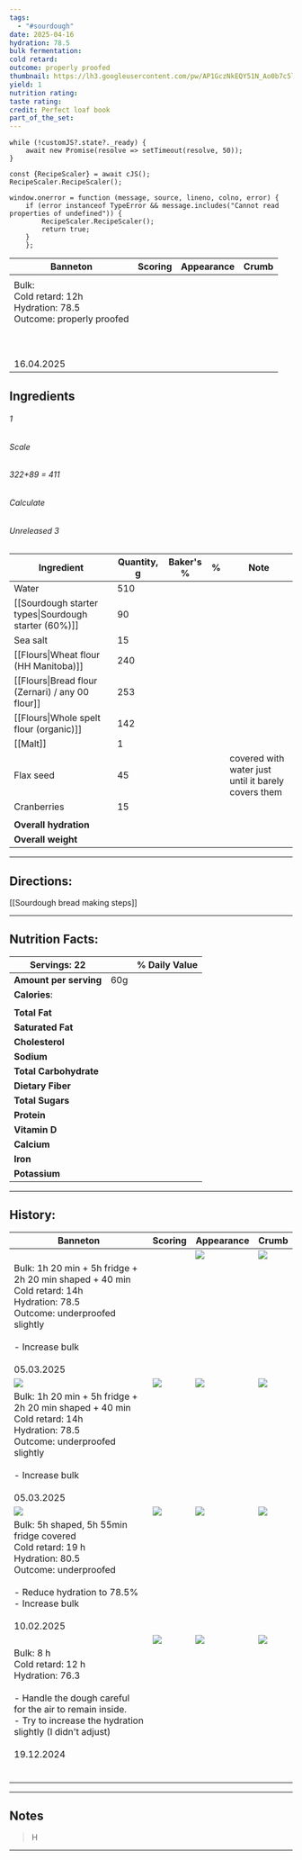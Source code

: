 ```yaml
---
tags:
  - "#sourdough"
date: 2025-04-16
hydration: 78.5
bulk fermentation: 
cold retard: 
outcome: properly proofed
thumbnail: https://lh3.googleusercontent.com/pw/AP1GczNkEQY51N_Ao0b7c5lL1wTrwhM_EMeFcQksGkiLVychrE9AOp_L6FSlMsB8iO3tbe1Gb5CGFFNhIYr-0N026BRZiGT10qv_w9DqSm-FGr2NHTsyoL8MSetCCe05Hhx7GpYD7-73c1SXzwktIApmDUSC=w1145-h858-s-no-gm?authuser=0
yield: 1
nutrition rating: 
taste rating: 
credit: Perfect loaf book
part_of_the_set:
---
```

```dataviewjs
while (!customJS?.state?._ready) { 
	await new Promise(resolve => setTimeout(resolve, 50)); 
} 

const {RecipeScaler} = await cJS();
RecipeScaler.RecipeScaler();

window.onerror = function (message, source, lineno, colno, error) {
	if (error instanceof TypeError && message.includes("Cannot read properties of undefined")) {
		RecipeScaler.RecipeScaler();
		return true;
	}
    };
```

| Banneton                                                                                             | Scoring | Appearance | Crumb |
| ---------------------------------------------------------------------------------------------------- | ------- | ---------- | ----- |
|                                                                                                      |         |            |       |
| Bulk: <br>Cold retard: 12h<br>Hydration: 78.5<br>Outcome: properly proofed<br><br><br><br>16.04.2025 |         |            |       |



## Ingredients

###### 1
###### Scale
###### 322+89 = 411
###### Calculate
###### Unreleased 3

| Ingredient                                           | Quantity, g | Baker's % | %   | Note                                                |
| ---------------------------------------------------- | ----------- | --------- | --- | --------------------------------------------------- |
| Water                                                | 510         |           |     |                                                     |
| [[Sourdough starter types\|Sourdough starter (60%)]] | 90          |           |     |                                                     |
| Sea salt                                             | 15          |           |     |                                                     |
| [[Flours\|Wheat flour (HH Manitoba)]]                | 240         |           |     |                                                     |
| [[Flours\|Bread flour (Zernari) / any 00 flour]]     | 253         |           |     |                                                     |
| [[Flours\|Whole spelt flour (organic)]]              | 142         |           |     |                                                     |
| [[Malt]]                                             | 1           |           |     |                                                     |
| Flax seed                                            | 45          |           |     | covered with water just until it barely covers them |
| Cranberries                                          | 15          |           |     |                                                     |
|                                                      |             |           |     |                                                     |
| **Overall hydration**                                |             |           |     |                                                     |
| **Overall weight**                                   |             |           |     |                                                     |





---
## Directions:

[[Sourdough bread making steps]]


---
## Nutrition Facts:

| **Servings:** 22       |       | % Daily Value |
| ---------------------- | ----- | ------------- |
| **Amount per serving** | 60g   |               |
| **Calories**:          |       |               |
|                        |       |               |
| **Total Fat**          |       |               |
| **Saturated Fat**      |       |               |
| **Cholesterol**        |       |               |
| **Sodium**             |       |               |
| **Total Carbohydrate** |       |               |
| **Dietary Fiber**      |       |               |
| **Total Sugars**       |       |               |
| **Protein**            |       |               |
| **Vitamin D**          |       |               |
| **Calcium**            |       |               |
| **Iron**               |       |               |
| **Potassium**          |       |               |

---
## History:

| Banneton                                                                                                                                                                                                                             | Scoring                                                                                                                                                                                                                              | Appearance                                                                                                                                                                                                                           | Crumb                                                                                                                                                                                                                                |
| ------------------------------------------------------------------------------------------------------------------------------------------------------------------------------------------------------------------------------------ | ------------------------------------------------------------------------------------------------------------------------------------------------------------------------------------------------------------------------------------ | ------------------------------------------------------------------------------------------------------------------------------------------------------------------------------------------------------------------------------------ | ------------------------------------------------------------------------------------------------------------------------------------------------------------------------------------------------------------------------------------ |
|                                                                                                                                                                                                                                      |                                                                                                                                                                                                                                      | ![](https://lh3.googleusercontent.com/pw/AP1GczNkEQY51N_Ao0b7c5lL1wTrwhM_EMeFcQksGkiLVychrE9AOp_L6FSlMsB8iO3tbe1Gb5CGFFNhIYr-0N026BRZiGT10qv_w9DqSm-FGr2NHTsyoL8MSetCCe05Hhx7GpYD7-73c1SXzwktIApmDUSC=w1145-h858-s-no-gm?authuser=0) | ![](https://lh3.googleusercontent.com/pw/AP1GczPXpbDPLO5MJrpXpLQdeFChjFzI7IJTk0xtOlmrQ7U-6oXnjeWchuo1Y6Tml05aFThFIEpO9D_t7dyBfM-DO19TNLSaAxiOmIrc3YbtdP4kn_dImnRXfXCYD5sF4z6yFsXrfgC8fRBUHYhvyJb7ZitZ=w1145-h858-s-no-gm?authuser=0) |
| Bulk: 1h 20 min + 5h fridge + 2h 20 min shaped + 40 min <br>Cold retard: 14h<br>Hydration: 78.5<br>Outcome: underproofed slightly<br><br>- Increase bulk<br><br>05.03.2025                                                           |                                                                                                                                                                                                                                      |                                                                                                                                                                                                                                      |                                                                                                                                                                                                                                      |
| ![](https://lh3.googleusercontent.com/pw/AP1GczMK__jWiaJgQgEE-Wqb1fSMKPZMDTLmro3LtTACz1Cc_eG9aAQIQD2y8aTJNpU2uw5kUt7rQk45kBp2-SRbU-4FRqvnPSxVIn_GGaS_jgC4935qTHckJBWb79PGOCLegQOQa7291yg9u4lRnvHCPD-M=w1145-h858-s-no-gm?authuser=0) | ![](https://lh3.googleusercontent.com/pw/AP1GczPXgp1XFxRwfsOjvjqJfui_qFhzZ3BOwAOGdHj1rX1AN0F4xQLygnLf8kKeXANTpy8K3HQtKSt9XCz_rmDk3_TStMuLP8JCHdz5dshvqqHXMn55ClyLj6SUjXRaNiBNCSLxIfGh0j0Fd-UqcuDCr3od=w673-h858-s-no-gm?authuser=0)  | ![](https://lh3.googleusercontent.com/pw/AP1GczNkEQY51N_Ao0b7c5lL1wTrwhM_EMeFcQksGkiLVychrE9AOp_L6FSlMsB8iO3tbe1Gb5CGFFNhIYr-0N026BRZiGT10qv_w9DqSm-FGr2NHTsyoL8MSetCCe05Hhx7GpYD7-73c1SXzwktIApmDUSC=w1145-h858-s-no-gm?authuser=0) | ![](https://lh3.googleusercontent.com/pw/AP1GczPXpbDPLO5MJrpXpLQdeFChjFzI7IJTk0xtOlmrQ7U-6oXnjeWchuo1Y6Tml05aFThFIEpO9D_t7dyBfM-DO19TNLSaAxiOmIrc3YbtdP4kn_dImnRXfXCYD5sF4z6yFsXrfgC8fRBUHYhvyJb7ZitZ=w1145-h858-s-no-gm?authuser=0) |
| Bulk: 1h 20 min + 5h fridge + 2h 20 min shaped + 40 min <br>Cold retard: 14h<br>Hydration: 78.5<br>Outcome: underproofed slightly<br><br>- Increase bulk<br><br>05.03.2025                                                           |                                                                                                                                                                                                                                      |                                                                                                                                                                                                                                      |                                                                                                                                                                                                                                      |
| ![](https://lh3.googleusercontent.com/pw/AP1GczNScgVjMRxyShUunz8_ZWcVYlm-ytKMlrU69vlyB2aqE7AfJEOEjbdG8iWbDqVzA5SRVD_S-egosiJyI5-OM5sHo-4B2p3tYukKnS6zAoLGy4oAeL-k7H6CWwSEATYHAZYmoEV0HxO7GbGllp227xRq=w1280-h960-s-no-gm?authuser=0) | ![](https://lh3.googleusercontent.com/pw/AP1GczMLXFGXuzcHt3eXfb9LmvLjXOyu7_1VPyh3-gguQH0U2mjawvl96ohOzY3EB8FONsgkcvzIYz7eYYDTiBsYmQVqixLX-MsspAFWICM0iYowCYcj5eBFi6PtC44e_cjvq9y37Fq6awSrrePFq2pJuz87=w816-h1039-s-no-gm?authuser=0) | ![](https://lh3.googleusercontent.com/pw/AP1GczNd9PP_uuKumDXSzuTO07Km7h1XBZcCAxJlZz1HVemB5ToqNMOBj0bxTelNUWMG23j2r5J_l2J4TlquwrXbLgIfR-CJbUOM-mYuE6qsjljaLq5WyFSrnbltBoWHKUp9sFDtgwJI85sV2ASz3bX1wqwe=w1280-h960-s-no-gm?authuser=0) | ![](https://lh3.googleusercontent.com/pw/AP1GczOVnfbVGaE631xzznje-VKNoNCO5_iLLtzjv0LSRiLcndZfygZXydCtT3GGJ57UPOTZ0gjw-4I7B_TpCQhTRUtczL77rFoaenq0QKdvFq-yfJZFY6lSd6LWxQa3hPfMDfVAfpyPYgguL8x-16_6rAXl=w1280-h960-s-no-gm?authuser=0) |
| Bulk: 5h shaped, 5h 55min fridge covered<br>Cold retard: 19 h<br>Hydration: 80.5<br>Outcome: underproofed<br><br>- Reduce hydration to 78.5%<br>- Increase bulk<br><br>10.02.2025                                                    |                                                                                                                                                                                                                                      |                                                                                                                                                                                                                                      |                                                                                                                                                                                                                                      |
|                                                                                                                                                                                                                                      | ![](https://lh3.googleusercontent.com/pw/AP1GczOZcFANa9UY6ZyyzSt6H6A--W1Zdt4eYof2iv_cKb82xQpwtZJ9RJsg7qiPWe6uDlypK-ey4m2DfbSP0CkgLpKwbcHfgL73_OXM0Oa0Mo5hP7_jNcos3spFg6pj-R7M1q7STXN9PJxL4PWBPlRHEmrY=w643-h858-s-no-gm?authuser=0)  | ![](https://lh3.googleusercontent.com/pw/AP1GczO4RC47zMZK-xORnn4zETr_gxvxm7OnndT7_LVZr3OtNH0fX79FdAOIki2cTJv9PFznjrOHV85r4qbvlRS9wNpgSv6kMtXspTEvKW60uQ0au7LbF3yhIS7eLtieqXvTHYc-HdUz4mcb0ZE_WE-QSZ3a=w1145-h858-s-no-gm?authuser=0) | ![](https://lh3.googleusercontent.com/pw/AP1GczMHVdsiLv9doOTmBe5TSf-BcGvAA-1Kcii3_yHfqgfv4qiKVrQW1awIUk254wcmM4DQgrQ4N_-KPYggP0cgvWY0TCIKSpLmP6w5wII55KHBYwcaFMiw1hzip7al8tdOQ8e0FcUxzmv1_FIQmL1k00Ie=w1145-h858-s-no-gm?authuser=0) |
| Bulk: 8 h<br>Cold retard: 12 h<br>Hydration: 76.3<br><br>- Handle the dough careful for the air to remain inside.<br>- Try to increase the hydration slightly (I didn't adjust)<br><br>19.12.2024                                    |                                                                                                                                                                                                                                      |                                                                                                                                                                                                                                      |                                                                                                                                                                                                                                      |
|                                                                                                                                                                                                                                      |                                                                                                                                                                                                                                      |                                                                                                                                                                                                                                      |                                                                                                                                                                                                                                      |
|                                                                                                                                                                                                                                      |                                                                                                                                                                                                                                      |                                                                                                                                                                                                                                      |                                                                                                                                                                                                                                      |
|                                                                                                                                                                                                                                      |                                                                                                                                                                                                                                      |                                                                                                                                                                                                                                      |                                                                                                                                                                                                                                      |
|                                                                                                                                                                                                                                      |                                                                                                                                                                                                                                      |                                                                                                                                                                                                                                      |                                                                                                                                                                                                                                      |
|                                                                                                                                                                                                                                      |                                                                                                                                                                                                                                      |                                                                                                                                                                                                                                      |                                                                                                                                                                                                                                      |
|                                                                                                                                                                                                                                      |                                                                                                                                                                                                                                      |                                                                                                                                                                                                                                      |                                                                                                                                                                                                                                      |

---
## Notes

> H

---



